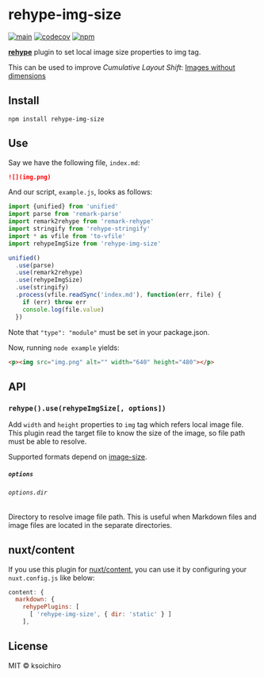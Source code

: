 # rehype-img-size

[![main](https://github.com/ksoichiro/rehype-img-size/actions/workflows/main.yaml/badge.svg?branch=master)](https://github.com/ksoichiro/rehype-img-size/actions/workflows/main.yaml)
[![codecov](https://codecov.io/gh/ksoichiro/rehype-img-size/branch/master/graph/badge.svg?token=71EXFOOV6T)](https://codecov.io/gh/ksoichiro/rehype-img-size)
[![npm](https://img.shields.io/npm/v/rehype-img-size.svg)](https://www.npmjs.com/package/rehype-img-size)

**[rehype](https://github.com/rehypejs/rehype)** plugin to set local image size properties to img tag.

This can be used to improve *Cumulative Layout Shift*: [Images without dimensions](https://web.dev/optimize-cls/#images-without-dimensions)

## Install

```
npm install rehype-img-size
```

## Use

Say we have the following file, `index.md`:

```markdown
![](img.png)
```

And our script, `example.js`, looks as follows:

```js
import {unified} from 'unified'
import parse from 'remark-parse'
import remark2rehype from 'remark-rehype'
import stringify from 'rehype-stringify'
import * as vfile from 'to-vfile'
import rehypeImgSize from 'rehype-img-size'

unified()
  .use(parse)
  .use(remark2rehype)
  .use(rehypeImgSize)
  .use(stringify)
  .process(vfile.readSync('index.md'), function(err, file) {
    if (err) throw err
    console.log(file.value)
  })
```

Note that `"type": "module"` must be set in your package.json.

Now, running `node example` yields:

```html
<p><img src="img.png" alt="" width="640" height="480"></p>
```

## API

### `rehype().use(rehypeImgSize[, options])`

Add `width` and `height` properties to `img` tag which refers local image file.
This plugin read the target file to know the size of the image, so file path must be able to resolve.

Supported formats depend on [image-size](https://www.npmjs.com/package/image-size).

##### `options`

###### `options.dir`

Directory to resolve image file path.
This is useful when Markdown files and image files are located in the separate directories.

## nuxt/content

If you use this plugin for [nuxt/content](https://content.nuxtjs.org/), you can use it by configuring your `nuxt.config.js` like below:

```js
content: {
  markdown: {
    rehypePlugins: [
      [ 'rehype-img-size', { dir: 'static' } ]
    ],
```

## License

MIT &copy; ksoichiro
